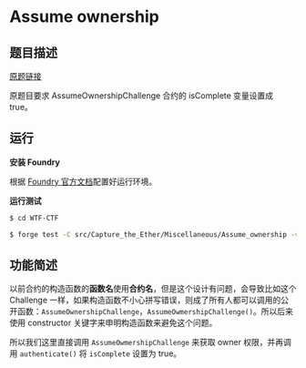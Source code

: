 # Assume ownership

## 题目描述

[原题链接](https://capturetheether.com/challenges/miscellaneous/assume-ownership/)

原题目要求 AssumeOwnershipChallenge 合约的 isComplete 变量设置成 true。

## 运行

**安装 Foundry**

根据 [Foundry 官方文档](https://getfoundry.sh/)配置好运行环境。

**运行测试**

```sh
$ cd WTF-CTF

$ forge test -C src/Capture_the_Ether/Miscellaneous/Assume_ownership -vvv
```

## 功能简述

以前合约的构造函数的**函数名**使用**合约名**，但是这个设计有问题，会导致比如这个 Challenge 一样，如果构造函数不小心拼写错误，则成了所有人都可以调用的公开函数：`AssumeOwnershipChallenge`，`AssumeOwmershipChallenge()`。所以后来使用 constructor 关键字来申明构造函数来避免这个问题。

所以我们这里直接调用 `AssumeOwmershipChallenge` 来获取 owner 权限，并再调用 `authenticate()` 将 `isComplete` 设置为 true。